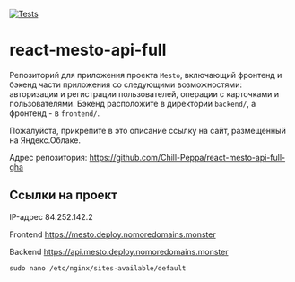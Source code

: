 [![Tests](https://github.com/Chill-Peppa/react-mesto-api-full-gha/actions/workflows/tests.yml/badge.svg)](https://github.com/yandex-praktikum/react-mesto-api-full-gha/actions/workflows/tests.yml)
# react-mesto-api-full
Репозиторий для приложения проекта `Mesto`, включающий фронтенд и бэкенд части приложения со следующими возможностями: авторизации и регистрации пользователей, операции с карточками и пользователями. Бэкенд расположите в директории `backend/`, а фронтенд - в `frontend/`. 
  
Пожалуйста, прикрепите в это описание ссылку на сайт, размещенный на Яндекс.Облаке.

Адрес репозитория: https://github.com/Chill-Peppa/react-mesto-api-full-gha

## Ссылки на проект

IP-адрес 84.252.142.2

Frontend https://mesto.deploy.nomoredomains.monster

Backend https://api.mesto.deploy.nomoredomains.monster

`sudo nano /etc/nginx/sites-available/default`
